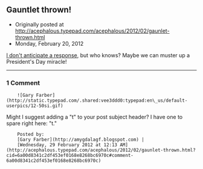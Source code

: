 ## Gauntlet thrown!

 * Originally posted at http://acephalous.typepad.com/acephalous/2012/02/gaunlet-thrown.html
 * Monday, February 20, 2012



[I don't anticipate a response](http://www.lawyersgunsmoneyblog.com/2012/02/paging-jack-cashill-jack-cashill-paging-jack-cashill), but who knows? Maybe we can muster up a President's Day miracle!

		

* * *

### 1 Comment 

		

                
[]()

	

		![Gary Farber](http://static.typepad.com/.shared:vee3ddd0:typepad:en\_us/default-userpics/12-50si.gif)
	

	

		

Might I suggest adding a "t" to your post subject header?  I have one to spare right here: "t."

	

		Posted by:
		[Gary Farber](http://amygdalagf.blogspot.com) |
		[Wednesday, 29 February 2012 at 12:13 AM](http://acephalous.typepad.com/acephalous/2012/02/gaunlet-thrown.html?cid=6a00d8341c2df453ef0168e8268bc6970c#comment-6a00d8341c2df453ef0168e8268bc6970c)

		

        